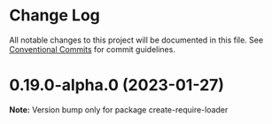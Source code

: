 # Change Log

All notable changes to this project will be documented in this file.
See [Conventional Commits](https://conventionalcommits.org) for commit guidelines.

# 0.19.0-alpha.0 (2023-01-27)

**Note:** Version bump only for package create-require-loader
